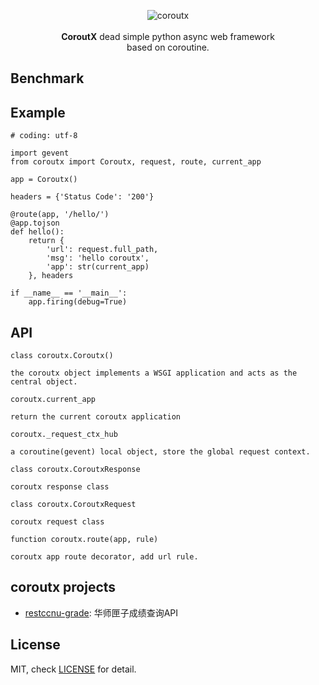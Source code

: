 <p align="center">
  <img src="http://7xj431.com1.z0.glb.clouddn.com/coroutx.png" alt="coroutx">
  <br><br><strong>CoroutX</strong> dead simple python async web framework <br>based on coroutine.
</p>

## Benchmark


## Example

    # coding: utf-8

    import gevent
    from coroutx import Coroutx, request, route, current_app
    
    app = Coroutx()
    
    headers = {'Status Code': '200'}
    
    @route(app, '/hello/')
    @app.tojson
    def hello():
        return {
            'url': request.full_path,
            'msg': 'hello coroutx',
            'app': str(current_app)
        }, headers

    if __name__ == '__main__':
        app.firing(debug=True)

## API
```class coroutx.Coroutx()``` <br/>

    the coroutx object implements a WSGI application and acts as the central object. 

```coroutx.current_app``` <br/>

    return the current coroutx application
    
```coroutx._request_ctx_hub``` <br/>

    a coroutine(gevent) local object, store the global request context.

```class coroutx.CoroutxResponse``` <br/>

    coroutx response class

```class coroutx.CoroutxRequest``` <br/>

    coroutx request class
    
```function coroutx.route(app, rule)``` <br/>

    coroutx app route decorator, add url rule.

## coroutx projects

+ [restccnu-grade](https://github.com/Muxi-Studio/restccnu_grade): 华师匣子成绩查询API

## License
MIT, check [LICENSE](https://github.com/neo1218/coroutx/blob/master/LICENSE) for detail.
